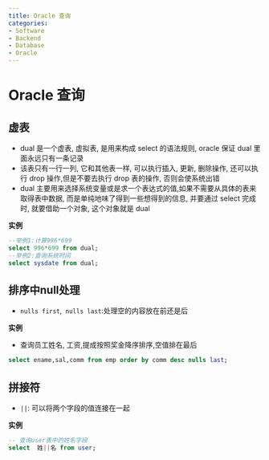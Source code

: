 ```yaml
---
title: Oracle 查询
categories:
- Software
- Backend
- Database
- Oracle
---
```

# Oracle 查询

## 虚表

- dual 是一个虚表, 虚拟表, 是用来构成 select 的语法规则, oracle 保证 dual 里面永远只有一条记录
- 该表只有一行一列, 它和其他表一样, 可以执行插入, 更新, 删除操作, 还可以执行 drop 操作,但是不要去执行 drop 表的操作, 否则会使系统出错
- dual 主要用来选择系统变量或是求一个表达式的值,如果不需要从具体的表来取得表中数据, 而是单纯地味了得到一些想得到的信息, 并要通过 select 完成时, 就要借助一个对象, 这个对象就是 dual

**实例**

```sql
--举例1:计算996*699
select 996*699 from dual;
--举例2:查询系统时间
select sysdate from dual;
```

## 排序中null处理

- `nulls first`,` nulls last`:处理空的内容放在前还是后

**实例**

- 查询员工姓名, 工资,提成按照奖金降序排序,空值排在最后

```sql
select ename,sal,comm from emp order by comm desc nulls last;
```

## 拼接符

- `||`: 可以将两个字段的值连接在一起

**实例**

```sql
-- 查询user表中的姓名字段
select  姓||名 from user;
```

